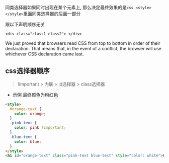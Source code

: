 同类选择器如果同时出现在某个元素上, 那么决定最终效果的是`css <style></style>`里面同类选择器的后面一部分

跟以下声明顺序无关
```
<div class="class1 class2"> </div>
```

We just proved that browsers read CSS from top to bottom in order of their declaration. That means that, in the event of a conflict, the browser will use whichever CSS declaration came last. 
## css选择器顺序
> !important > 内联 > id选择器 > class选择器

- 示例
最终颜色为粉红色
```html
<style>
  #orange-text {
    color: orange;
  }
  .pink-text {
    color: pink !important;
  }
  .blue-text {
    color: blue;
  }
</style>
<h1 id="orange-text" class="pink-text blue-text" style="color: white">Hello World!</h1>
```